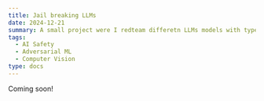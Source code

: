 ```yaml
---
title: Jail breaking LLMs
date: 2024-12-21
summary: A small project were I redteam differetn LLMs models with type of attacks. 
tags:
  - AI Safety
  - Adversarial ML
  - Computer Vision
type: docs
---
```


Coming soon!